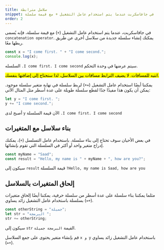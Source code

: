```yaml
---
title: سلاسل مترابطة
snippet: في جافاسكربت عندما يتم استخدام عامل التشغيل + مع قيمة سلسلة
order: 2
---
```


في جافاسكربت، عندما يتم استخدام عامل التشغيل (`+`) مع قيمة سلسلة، فإنه يُسمى
`concatenation operator`. يمكنك إنشاء سلسلة جديدة من سلاسل أخرى عن طريق ربطها
معًا.

```js
const x = "I come first. " + "I come second.";
console.log(x);
```

السلسله `.I come first. I come second` سيتم عرضها في وحدة التحكم.

<mark>
انتبه للمسافات. لا يضيف الترابط مسافات بين السلاسل، لذا ستحتاج إلى إضافتها بنفسك.
</mark>

يمكننا أيضًا استخدام عامل التشغيل (`=+`) لربط سلسلة في نهاية متغير سلسلة موجود.
يمكن أن يكون هذا مفيدًا جدًا لقطع سلسلة طويلة على عدة أسطر مثل المثال الأتي:

```js
let y = "I come first. ";
y += "I come second.";
```

أصبح لدى `y` الآن قيمة السلسلة `.I come first. I come second`

## بناء سلاسل مع المتغيرات

في بعض الأحيان سوف تحتاج إلى بناء سلسلة. باستخدام عامل التسلسل (`+`)، يمكنك
إدراج متغير واحد أو أكثر في السلسلة التي تقوم بإنشائها.

```js
const myName = "Saad";
const result = "Hello, my name is " + myName + ", how are you?";
```

سيكون إلى `result` قيمة السلسلة `?Hello, my name is Saad, how are you`

## إلحاق المتغيرات بالسلاسل

مثلما يمكننا بناء سلسلة على عدة أسطر من سلسلة حرفية، يمكننا أيضًا إلحاق متغيرات
بسلسلة باستخدام عامل التشغيل زائد يساوي (`=+`).

```js
const otherString = "جميلة";
let str = "البرمجة ";
str += otherString;
```

سيكون إلى `str` القيمة `البرمجة جميلة`.

<div class="quiz">
قم  بإنشاء متغير يحتوى على جمع السلاسل <code>x و y</code> باستخدام عامل التشغيل زائد يساوي (<code>=+</code>).
</div>
